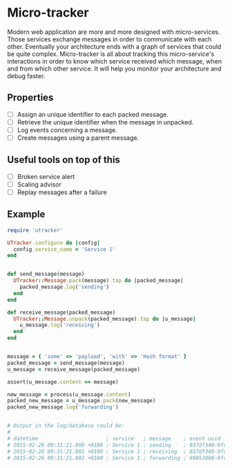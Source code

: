 # Micro-tracker

Modern web application are more and more designed with micro-services. Those services exchange messages in order to communicate with each other. Eventually your architecture ends with a graph of services that could be quite complex. Micro-tracker is all about tracking this micro-service's interactions in order to know which service received which message, when and from which other service. It will help you monitor your architecture and debug faster.

## Properties

* [ ] Assign an unique identifier to each packed message.
* [ ] Retrieve the unique identifier when the message in unpacked.
* [ ] Log events concerning a message.
* [ ] Create messages using a parent message.

## Useful tools on top of this

* [ ] Broken service alert
* [ ] Scaling advisor
* [ ] Replay messages after a failure

## Example

``` ruby
require 'utracker'

UTracker.configure do |config|
  config.service_name = 'Service 1'
end


def send_message(message)
  UTracker::Message.pack(message).tap do |packed_message|
    packed_message.log('sending')
  end
end

def receive_message(packed_message)
  UTracker::Message.unpack(packed_message).tap do |u_message|
    u_message.log('receiving')    
  end
end


message = { 'some' => 'payload', 'with' => 'Hash format' }
packed_message = send_message(message)
u_message = receive_message(packed_message)

assert(u_message.content == message)

new_message = process(u_message.content)
packed_new_message = u_message.pack(new_message)
packed_new_message.log('forwarding')


# Output in the log/database could be:
#
# datetime                      ; service   ; message    ; event uuid                           ; parent uuid                          ; content
# 2015-02-26 09:31:21.000 +0100 ; Service 1 ; sending    ; 037df340-9fc0-0132-5620-56847afe9799 ;                                      ; ...
# 2015-02-26 09:31:21.001 +0100 ; Service 1 ; receiving  ; 037df340-9fc0-0132-5620-56847afe9799 ;                                      ; ...
# 2015-02-26 09:31:21.002 +0100 ; Service 1 ; forwarding ; 80053800-9fc1-0132-5620-56847afe9799 ; 037df340-9fc0-0132-5620-56847afe9799 ; ...
```
